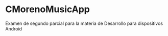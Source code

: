 # CMorenoMusicApp
Examen de segundo parcial para la materia de Desarrollo para dispositivos Android
